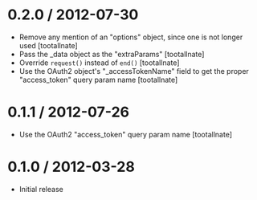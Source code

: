 
0.2.0 / 2012-07-30
==================

  * Remove any mention of an "options" object, since one is not longer used [tootallnate]
  * Pass the _data object as the "extraParams" [tootallnate]
  * Override `request()` instead of `end()` [tootallnate]
  * Use the OAuth2 object's "_accessTokenName" field to get the proper "access_token" query param name [tootallnate]

0.1.1 / 2012-07-26
==================

  * Use the OAuth2 "access_token" query param name [tootallnate]

0.1.0 / 2012-03-28
==================

  * Initial release
